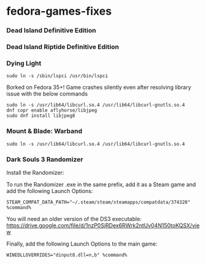 # fedora-games-fixes

### Dead Island Definitive Edition
### Dead Island Riptide Definitive Edition
### Dying Light
```
sudo ln -s /sbin/lspci /usr/bin/lspci
```
Borked on Fedora 35+! Game crashes silently even after resolving library issue with the below commands
```
sudo ln -s /usr/lib64/libcurl.so.4 /usr/lib64/libcurl-gnutls.so.4
dnf copr enable aflyhorse/libjpeg 
sudo dnf install libjpeg8 
```

### Mount & Blade: Warband
```
sudo ln -s /usr/lib64/libcurl.so.4 /usr/lib64/libcurl-gnutls.so.4
```



### Dark Souls 3 Randomizer

Install the Randomizer:

To run the Randomizer .exe in the same prefix, add it as a Steam game and add the following Launch Options:
```
STEAM_COMPAT_DATA_PATH="~/.steam/steam/steamapps/compatdata/374320" %command%
```
You will need an older version of the DS3 executable:
https://drive.google.com/file/d/1nzP0SjRDex6RWrk2ntUv04N150toKQSX/view

Finally, add the following Launch Options to the main game:
```
WINEDLLOVERRIDES="dinput8.dll=n,b" %command%
```
